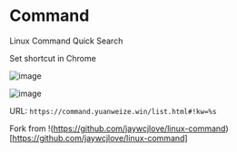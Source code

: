 # Command
Linux Command Quick Search

Set shortcut in Chrome 

![image](https://user-images.githubusercontent.com/30067203/202830414-1363d299-01db-4b91-bd69-59df42fa4e87.png)

![image](https://user-images.githubusercontent.com/30067203/202830436-8c195073-5905-4a0c-8af8-ec5c9b7f87f9.png)

URL: `https://command.yuanweize.win/list.html#!kw=%s`


Fork from !(https://github.com/jaywcjlove/linux-command)[https://github.com/jaywcjlove/linux-command]
